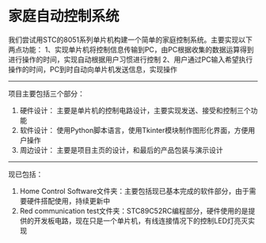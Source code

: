 家庭自动控制系统
======================

我们尝试用STC的8051系列单片机构建一个简单的家庭控制系统。主要实现以下两点功能：
1、实现单片机将控制信息传输到PC，由PC根据收集的数据运算得到进行操作的时间，实现自动根据用户习惯进行控制
2、用户通过PC输入希望执行操作的时间，PC到时自动向单片机发送信息，实现操作

--------------------------------------------------------------------------------------------------------

项目主要包括三个部分：

1. 硬件设计：
  主要是单片机的控制电路设计，主要实现发送、接受和控制三个功能
2. 软件设计：
  使用Python脚本语言，使用Tkinter模块制作图形化界面，方便用户操作
3. 周边设计：
  主要是项目主页的设计，和最后的产品包装与演示设计

--------------------------------------------------------------------------------------------------------

现已包括：

1. Home Control Software文件夹：主要包括现已基本完成的软件部分，由于需要硬件搭配使用，持续更新中
2. Red communication test文件夹：STC89C52RC编程部分，硬件使用的是提供的开发板电路，现在只是一个单片机，有线连接情况下的控制LED灯亮灭实现
